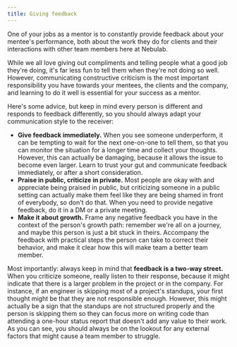 ```yaml
---
title: Giving feedback
---
```


One of your jobs as a mentor is to constantly provide feedback about your mentee's performance, both
about the work they do for clients and their interactions with other team members here at Nebulab.

While we all love giving out compliments and telling people what a good job they're doing, it's far
less fun to tell them when they're not doing so well. However, communicating constructive criticism
is the most important responsibility you have towards your mentees, the clients and the company, and
learning to do it well is essential for your success as a mentor.

Here's some advice, but keep in mind every person is different and responds to feedback differently,
so you should always adapt your communication style to the receiver:

- **Give feedback immediately.** When you see someone underperform, it can be tempting to wait for
  the next one-on-one to tell them, so that you can monitor the situation for a longer time and
  collect your thoughts. However, this can actually be damaging, because it allows the issue to
  become even larger. Learn to trust your gut and communicate feedback immediately, or after a short
  consideration.
- **Praise in public, criticize in private.** Most people are okay with and appreciate being praised
  in public, but criticizing someone in a public setting can actually make them feel like they are
  being shamed in front of everybody, so don't do that. When you need to provide negative feedback,
  do it in a DM or a private meeting.
- **Make it about growth.** Frame any negative feedback you have in the context of the person's
  growth path: remember we're all on a journey, and maybe this person is just a bit stuck in theirs.
  Accompany the feedback with practical steps the person can take to correct their behavior, and
  make it clear how this will make team a better team member. 

Most importantly: always keep in mind that **feedback is a two-way street.** When you criticize
someone, really listen to their response, because it might indicate that there is a larger problem
in the project or in the company. For instance, if an engineer is skipping most of a project's
standups, your first thought might be that they are not responsible enough. However, this might
actually be a sign that the standups are not structured properly and the person is skipping them so
they can focus more on writing code than attending a one-hour status report that doesn't add any
value to their work. As you can see, you should always be on the lookout for any external factors
that might cause a team member to struggle. 
